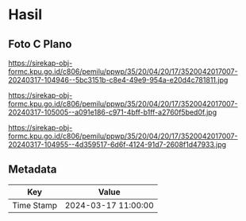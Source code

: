# Hasil

## Foto C Plano

https://sirekap-obj-formc.kpu.go.id/c806/pemilu/ppwp/35/20/04/20/17/3520042017007-20240317-104946--5bc3151b-c8e4-49e9-954a-e20d4c781811.jpg

https://sirekap-obj-formc.kpu.go.id/c806/pemilu/ppwp/35/20/04/20/17/3520042017007-20240317-105005--a091e186-c971-4bff-b1ff-a2760f5bed0f.jpg

https://sirekap-obj-formc.kpu.go.id/c806/pemilu/ppwp/35/20/04/20/17/3520042017007-20240317-104955--4d359517-6d6f-4124-91d7-2608f1d47933.jpg


## Metadata

| Key        | Value               |
| ---------- | ------------------- |
| Time Stamp | 2024-03-17 11:00:00 |



